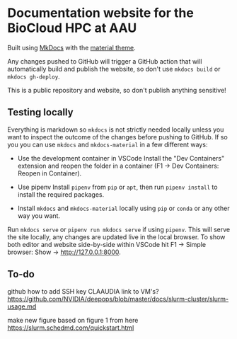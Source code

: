 # Documentation website for the BioCloud HPC at AAU
Built using [MkDocs](https://www.mkdocs.org/) with the [material theme](https://squidfunk.github.io/mkdocs-material/getting-started/).

Any changes pushed to GitHub will trigger a GitHub action that will automatically build and publish the website, so don't use `mkdocs build` or `mkdocs gh-deploy`.

This is a public repository and website, so don't publish anything sensitive!

## Testing locally
Everything is markdown so `mkdocs` is not strictly needed locally unless you want to inspect the outcome of the changes before pushing to GitHub. If so you you can use `mkdocs` and `mkdocs-material` in a few different ways:
 
 - Use the development container in VSCode
Install the "Dev Containers" extension and reopen the folder in a container (F1 -> Dev Containers: Reopen in Container).

 - Use pipenv
Install `pipenv` from `pip` or `apt`, then run `pipenv install` to install the required packages.

 - Install `mkdocs` and `mkdocs-material` locally using `pip` or `conda` or any other way you want.

Run `mkdocs serve` or `pipenv run mkdocs serve` if using `pipenv`. This will serve the site locally, any changes are updated live in the local browser. To show both editor and website side-by-side within VSCode hit F1 -> Simple browser: Show -> http://127.0.0.1:8000.

## To-do
github how to add SSH key
CLAAUDIA link to VM's?
https://github.com/NVIDIA/deepops/blob/master/docs/slurm-cluster/slurm-usage.md

make new figure based on figure 1 from here https://slurm.schedmd.com/quickstart.html